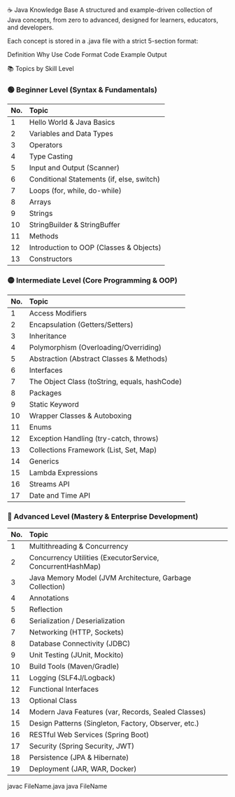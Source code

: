 ☕ Java Knowledge Base
A structured and example-driven collection of Java concepts, from zero to advanced, designed for learners, educators, and developers.

Each concept is stored in a .java file with a strict 5-section format:

Definition
Why Use
Code Format
Code Example
Output

📚 Topics by Skill Level

### 🟢 Beginner Level (Syntax & Fundamentals)

| No. | Topic |
|:----|:------|
| 1 | Hello World & Java Basics |
| 2 | Variables and Data Types |
| 3 | Operators |
| 4 | Type Casting |
| 5 | Input and Output (Scanner) |
| 6 | Conditional Statements (if, else, switch) |
| 7 | Loops (for, while, do-while) |
| 8 | Arrays |
| 9 | Strings |
| 10 | StringBuilder & StringBuffer |
| 11 | Methods |
| 12 | Introduction to OOP (Classes & Objects) |
| 13 | Constructors |

### 🟡 Intermediate Level (Core Programming & OOP)

| No. | Topic |
|:----|:------|
| 1 | Access Modifiers |
| 2 | Encapsulation (Getters/Setters) |
| 3 | Inheritance |
| 4 | Polymorphism (Overloading/Overriding) |
| 5 | Abstraction (Abstract Classes & Methods) |
| 6 | Interfaces |
| 7 | The Object Class (toString, equals, hashCode) |
| 8 | Packages |
| 9 | Static Keyword |
| 10 | Wrapper Classes & Autoboxing |
| 11 | Enums |
| 12 | Exception Handling (try-catch, throws) |
| 13 | Collections Framework (List, Set, Map) |
| 14 | Generics |
| 15 | Lambda Expressions |
| 16 | Streams API |
| 17 | Date and Time API |

### 🔴 Advanced Level (Mastery & Enterprise Development)

| No. | Topic |
|:----|:------|
| 1 | Multithreading & Concurrency |
| 2 | Concurrency Utilities (ExecutorService, ConcurrentHashMap) |
| 3 | Java Memory Model (JVM Architecture, Garbage Collection) |
| 4 | Annotations |
| 5 | Reflection |
| 6 | Serialization / Deserialization |
| 7 | Networking (HTTP, Sockets) |
| 8 | Database Connectivity (JDBC) |
| 9 | Unit Testing (JUnit, Mockito) |
| 10 | Build Tools (Maven/Gradle) |
| 11 | Logging (SLF4J/Logback) |
| 12 | Functional Interfaces |
| 13 | Optional Class |
| 14 | Modern Java Features (var, Records, Sealed Classes) |
| 15 | Design Patterns (Singleton, Factory, Observer, etc.) |
| 16 | RESTful Web Services (Spring Boot) |
| 17 | Security (Spring Security, JWT) |
| 18 | Persistence (JPA & Hibernate) |
| 19 | Deployment (JAR, WAR, Docker) |
   javac FileName.java
   java FileName

